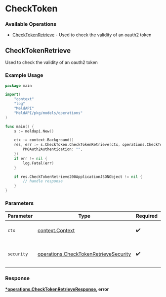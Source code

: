 # CheckToken

### Available Operations

* [CheckTokenRetrieve](#checktokenretrieve) - Used to check the validity of an oauth2 token

## CheckTokenRetrieve

Used to check the validity of an oauth2 token

### Example Usage

```go
package main

import(
	"context"
	"log"
	"MeldAPI"
	"MeldAPI/pkg/models/operations"
)

func main() {
    s := meldapi.New()

    ctx := context.Background()
    res, err := s.CheckToken.CheckTokenRetrieve(ctx, operations.CheckTokenRetrieveSecurity{
        PMOAuth2Authentication: "",
    })
    if err != nil {
        log.Fatal(err)
    }

    if res.CheckTokenRetrieve200ApplicationJSONObject != nil {
        // handle response
    }
}
```

### Parameters

| Parameter                                                                                      | Type                                                                                           | Required                                                                                       | Description                                                                                    |
| ---------------------------------------------------------------------------------------------- | ---------------------------------------------------------------------------------------------- | ---------------------------------------------------------------------------------------------- | ---------------------------------------------------------------------------------------------- |
| `ctx`                                                                                          | [context.Context](https://pkg.go.dev/context#Context)                                          | :heavy_check_mark:                                                                             | The context to use for the request.                                                            |
| `security`                                                                                     | [operations.CheckTokenRetrieveSecurity](../../models/operations/checktokenretrievesecurity.md) | :heavy_check_mark:                                                                             | The security requirements to use for the request.                                              |


### Response

**[*operations.CheckTokenRetrieveResponse](../../models/operations/checktokenretrieveresponse.md), error**

